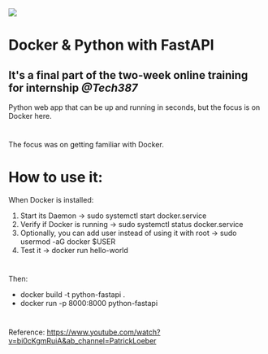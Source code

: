 <img src="https://imgs.search.brave.com/gpvVsGZtrP0ZsIIa-utWlsfwZR4NX9mI59hFB7ainLA/rs:fit:1200:600:1/g:ce/aHR0cHM6Ly93d3cu/dGhyZWF0c3RhY2su/Y29tL3dwLWNvbnRl/bnQvdXBsb2Fkcy8y/MDE3LzA2L2RvY2tl/ci1jbG91ZC10d2l0/dGVyLWNhcmQucG5n">

# Docker & Python with FastAPI
## It's a final part of the two-week online training for internship ***@Tech387***
Python web app that can be up and running in seconds, but the focus is on Docker here.
#
The focus was on getting familiar with Docker.
# How to use it:
When Docker is installed:
1) Start its Daemon -> sudo systemctl start docker.service
2) Verify if Docker is running -> sudo systemctl status docker.service
3) Optionally, you can add user instead of using it with root -> sudo usermod -aG docker $USER
4) Test it -> docker run hello-world
#
Then:
- docker build -t python-fastapi .
- docker run -p 8000:8000 python-fastapi
#
Reference: https://www.youtube.com/watch?v=bi0cKgmRuiA&ab_channel=PatrickLoeber
